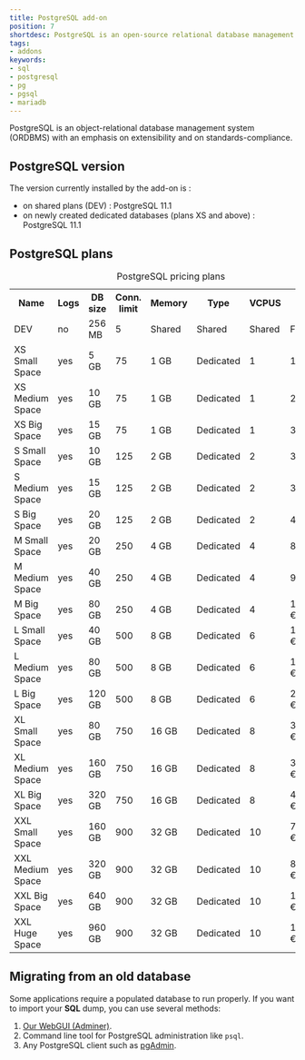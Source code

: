 ```yaml
---
title: PostgreSQL add-on
position: 7
shortdesc: PostgreSQL is an open-source relational database management system (RDBMS).
tags:
- addons
keywords:
- sql
- postgresql
- pg
- pgsql
- mariadb
---
```


PostgreSQL is an object-relational database management system (ORDBMS) with an emphasis on extensibility
and on standards-compliance.

## PostgreSQL version

The version currently installed by the add-on is :

- on shared plans (DEV) : PostgreSQL 11.1
- on newly created dedicated databases (plans XS and above) : PostgreSQL 11.1

## PostgreSQL plans

<table class="table table-bordered table-striped dataTable"><caption>PostgreSQL pricing plans</caption>
<tr>
<th>Name</th>
<th>Logs</th>
<th>DB size</th>
<th>Conn. limit</th>
<th>Memory</th>
<th>Type</th>
<th>VCPUS</th>
<th>Price /mo</th>
</tr>
<tr>
<td class="cc-col__price"><span class="label cc-label__price label-info">DEV</span></td>
<td>no</td>
<td>256 MB</td>
<td>5</td>
<td>Shared</td>
<td>Shared</td>
<td>Shared</td>
<td>Free</td>
</tr>
<tr>
<td class="cc-col__price"><span class="label cc-label__price label-info">XS Small Space</span></td>
<td>yes</td>
<td>5 GB</td>
<td>75</td>
<td>1 GB</td>
<td>Dedicated</td>
<td>1</td>
<td>17.50 €</td>
</tr>
<tr>
<td class="cc-col__price"><span class="label cc-label__price label-info">XS Medium Space</span></td>
<td>yes</td>
<td>10 GB</td>
<td>75</td>
<td>1 GB</td>
<td>Dedicated</td>
<td>1</td>
<td>20.00 €</td>
</tr>
<tr>
<td class="cc-col__price"><span class="label cc-label__price label-info">XS Big Space</span></td>
<td>yes</td>
<td>15 GB</td>
<td>75</td>
<td>1 GB</td>
<td>Dedicated</td>
<td>1</td>
<td>30.00 €</td>
</tr>
<tr>
<td class="cc-col__price"><span class="label cc-label__price label-info">S Small Space</span></td>
<td>yes</td>
<td>10 GB</td>
<td>125</td>
<td>2 GB</td>
<td>Dedicated</td>
<td>2</td>
<td>35.00 €</td>
</tr>
<tr>
<td class="cc-col__price"><span class="label cc-label__price label-info">S Medium Space</span></td>
<td>yes</td>
<td>15 GB</td>
<td>125</td>
<td>2 GB</td>
<td>Dedicated</td>
<td>2</td>
<td>37.50 €</td>
</tr>
<tr>
<td class="cc-col__price"><span class="label cc-label__price label-info">S Big Space</span></td>
<td>yes</td>
<td>20 GB</td>
<td>125</td>
<td>2 GB</td>
<td>Dedicated</td>
<td>2</td>
<td>40.00 €</td>
</tr>
<tr>
<td class="cc-col__price"><span class="label cc-label__price label-info">M Small Space</span></td>
<td>yes</td>
<td>20 GB</td>
<td>250</td>
<td>4 GB</td>
<td>Dedicated</td>
<td>4</td>
<td>82.00 €</td>
</tr>
<tr>
<td class="cc-col__price"><span class="label cc-label__price label-info">M Medium Space</span></td>
<td>yes</td>
<td>40 GB</td>
<td>250</td>
<td>4 GB</td>
<td>Dedicated</td>
<td>4</td>
<td>92.00 €</td>
</tr>
<tr>
<td class="cc-col__price"><span class="label cc-label__price label-info">M Big Space</span></td>
<td>yes</td>
<td>80 GB</td>
<td>250</td>
<td>4 GB</td>
<td>Dedicated</td>
<td>4</td>
<td>112.00 €</td>
</tr>
<tr>
<td class="cc-col__price"><span class="label cc-label__price label-info">L Small Space</span></td>
<td>yes</td>
<td>40 GB</td>
<td>500</td>
<td>8 GB</td>
<td>Dedicated</td>
<td>6</td>
<td>164.00 €</td>
</tr>
<tr>
<td class="cc-col__price"><span class="label cc-label__price label-info">L Medium Space</span></td>
<td>yes</td>
<td>80 GB</td>
<td>500</td>
<td>8 GB</td>
<td>Dedicated</td>
<td>6</td>
<td>184.00 €</td>
</tr>
<tr>
<td class="cc-col__price"><span class="label cc-label__price label-info">L Big Space</span></td>
<td>yes</td>
<td>120 GB</td>
<td>500</td>
<td>8 GB</td>
<td>Dedicated</td>
<td>6</td>
<td>204.00 €</td>
</tr>
<tr>
<td class="cc-col__price"><span class="label cc-label__price label-info">XL Small Space</span></td>
<td>yes</td>
<td>80 GB</td>
<td>750</td>
<td>16 GB</td>
<td>Dedicated</td>
<td>8</td>
<td>328.00 €</td>
</tr>
<tr>
<td class="cc-col__price"><span class="label cc-label__price label-info">XL Medium Space</span></td>
<td>yes</td>
<td>160 GB</td>
<td>750</td>
<td>16 GB</td>
<td>Dedicated</td>
<td>8</td>
<td>368.00 €</td>
</tr>
<tr>
<td class="cc-col__price"><span class="label cc-label__price label-info">XL Big Space</span></td>
<td>yes</td>
<td>320 GB</td>
<td>750</td>
<td>16 GB</td>
<td>Dedicated</td>
<td>8</td>
<td>448.00 €</td>
</tr>
<tr>
<td class="cc-col__price"><span class="label cc-label__price label-info">XXL Small Space</span></td>
<td>yes</td>
<td>160 GB</td>
<td>900</td>
<td>32 GB</td>
<td>Dedicated</td>
<td>10</td>
<td>796.00 €</td>
</tr>
<tr>
<td class="cc-col__price"><span class="label cc-label__price label-info">XXL Medium Space</span></td>
<td>yes</td>
<td>320 GB</td>
<td>900</td>
<td>32 GB</td>
<td>Dedicated</td>
<td>10</td>
<td>892.00 €</td>
</tr>
<tr>
<td class="cc-col__price"><span class="label cc-label__price label-info">XXL Big Space</span></td>
<td>yes</td>
<td>640 GB</td>
<td>900</td>
<td>32 GB</td>
<td>Dedicated</td>
<td>10</td>
<td>1084.00 €</td>
</tr>
<tr>
<td class="cc-col__price"><span class="label cc-label__price label-info">XXL Huge Space</span></td>
<td>yes</td>
<td>960 GB</td>
<td>900</td>
<td>32 GB</td>
<td>Dedicated</td>
<td>10</td>
<td>1276.00 €</td>
</tr>
</table>

## Migrating from an old database

Some applications require a populated database to run properly.
If you want to import your **SQL** dump, you can use several methods:

1. [Our WebGUI (Adminer)](https://dbms-adminer.clever-cloud.com/).
2. Command line tool for PostgreSQL administration like `psql`.
3. Any PostgreSQL client such as [pgAdmin](http://www.pgadmin.org/).

